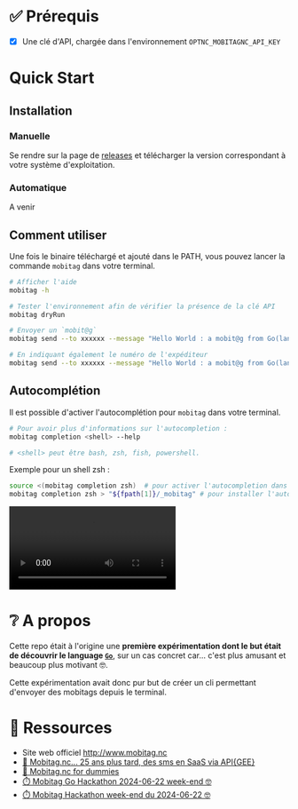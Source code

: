 # ✅ Prérequis

- [x] Une clé d'API, chargée dans l'environnement `OPTNC_MOBITAGNC_API_KEY`

# Quick Start

## Installation

### Manuelle

Se rendre sur la page de [releases](https://github.com/opt-nc/mobitag-cli/releases) et télécharger la version correspondant à votre système d'exploitation.

### Automatique

A venir

## Comment utiliser

Une fois le binaire téléchargé et ajouté dans le PATH, vous pouvez lancer la commande `mobitag` dans votre terminal.

```sh
# Afficher l'aide
mobitag -h
```

```sh
# Tester l'environnement afin de vérifier la présence de la clé API
mobitag dryRun
```

```sh
# Envoyer un `mobit@g`
mobitag send --to xxxxxx --message "Hello World : a mobit@g from Go(lang) XD"

# En indiquant également le numéro de l'expéditeur
mobitag send --to xxxxxx --message "Hello World : a mobit@g from Go(lang) XD" --from yyyyyy
```

## Autocomplétion

Il est possible d'activer l'autocomplétion pour `mobitag` dans votre terminal.

```sh
# Pour avoir plus d'informations sur l'autocompletion :
mobitag completion <shell> --help

# <shell> peut être bash, zsh, fish, powershell.
```

Exemple pour un shell zsh :

```sh
source <(mobitag completion zsh)  # pour activer l'autocompletion dans le shell courant
mobitag completion zsh > "${fpath[1]}/_mobitag" # pour installer l'autocompletion de manière permanente
```

![Exemple d'utilisation](media/auth/mobitag.webm)

# ❔ A propos

Cette repo était à l'origine une **première expérimentation dont le but était de découvrir le language [`Go`](https://go.dev/)**, sur un cas concret car... c'est plus amusant et beaucoup plus motivant 🤓.

Cette expérimentation avait donc pur but de créer un cli permettant d'envoyer des mobitags depuis le terminal.


# 🔖 Ressources

- Site web officiel http://www.mobitag.nc
- [🥳 Mobitag.nc... 25 ans plus tard, des sms en SaaS via API{GEE}](https://dev.to/optnc/mobitagnc-25-ans-plus-tard-des-sms-en-saas-via-apigee-2h9e)
- [📲 Mobitag.nc for dummies](https://www.kaggle.com/code/optnouvellecaldonie/mobitag-nc-for-dummies)
- [⏱️ Mobitag Go Hackathon 2024-06-22 week-end 🤓](https://dev.to/adriens/mobitag-go-hackathon-2024-06-22-week-end-2n16)
- [⏱️ Mobitag Hackathon week-end du 2024-06-22 🤓](https://youtu.be/yVoMg7CXgaM)
